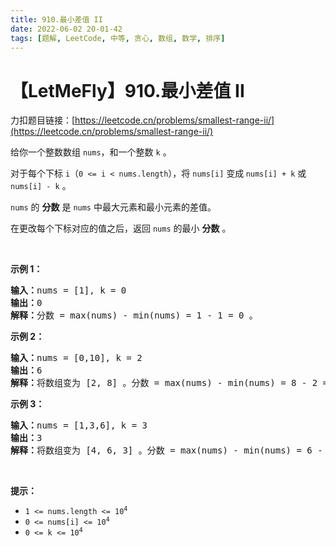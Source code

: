 ```yaml
---
title: 910.最小差值 II
date: 2022-06-02 20-01-42
tags: [题解, LeetCode, 中等, 贪心, 数组, 数学, 排序]
---
```


# 【LetMeFly】910.最小差值 II

力扣题目链接：[https://leetcode.cn/problems/smallest-range-ii/](https://leetcode.cn/problems/smallest-range-ii/)

<p>给你一个整数数组 <code>nums</code>，和一个整数&nbsp;<code>k</code> 。</p>

<p>对于每个下标 <code>i</code>（<code>0 &lt;= i &lt; nums.length</code>），将 <code>nums[i]</code> 变成<strong> </strong> <code>nums[i] + k</code> 或 <code>nums[i] - k</code> 。</p>

<p><code>nums</code> 的 <strong>分数</strong> 是 <code>nums</code> 中最大元素和最小元素的差值。</p>

<p>在更改每个下标对应的值之后，返回 <code>nums</code> 的最小 <strong>分数</strong> 。</p>

<p>&nbsp;</p>

<ol>
</ol>

<p><strong>示例 1：</strong></p>

<pre>
<strong>输入：</strong>nums = [1], k = 0
<strong>输出：</strong>0
<strong>解释：</strong>分数 = max(nums) - min(nums) = 1 - 1 = 0 。
</pre>

<p><strong>示例 2：</strong></p>

<pre>
<strong>输入：</strong>nums = [0,10], k = 2
<strong>输出：</strong>6
<strong>解释：</strong>将数组变为 [2, 8] 。分数 = max(nums) - min(nums) = 8 - 2 = 6 。
</pre>

<p><strong>示例 3：</strong></p>

<pre>
<strong>输入：</strong>nums = [1,3,6], k = 3
<strong>输出：</strong>3
<strong>解释：</strong>将数组变为 [4, 6, 3] 。分数 = max(nums) - min(nums) = 6 - 3 = 3 。
</pre>

<p>&nbsp;</p>

<p><strong>提示：</strong></p>

<ul>
	<li><code>1 &lt;= nums.length &lt;= 10<sup>4</sup></code></li>
	<li><code>0 &lt;= nums[i] &lt;= 10<sup>4</sup></code></li>
	<li><code>0 &lt;= k &lt;= 10<sup>4</sup></code></li>
</ul>


    